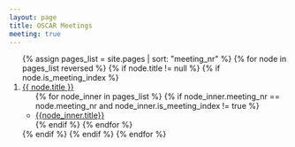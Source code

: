 ```yaml
---
layout: page
title: OSCAR Meetings
meeting: true
---
```


<ol reversed>
    {% assign pages_list = site.pages | sort: "meeting_nr" %}
    {% for node in pages_list reversed %}
        {% if node.title != null %}
            {% if node.is_meeting_index %}
                <li>
                    <a href="{{ node.url  | absolute_url }}">{{ node.title }}</a>
                    <ul>
                    {% for node_inner in pages_list %}
                        {% if node_inner.meeting_nr == node.meeting_nr and node_inner.is_meeting_index != true %}
                            <li>
                                <a href="{{ node_inner.url | absolute_url }}">{{node_inner.title}}</a>
                            </li>
                        {% endif %}
                    {% endfor %}
                    </ul>
                </li>
            {% endif %}
        {% endif %}
    {% endfor %}
</ol>
